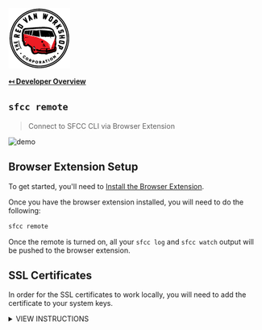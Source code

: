 ![Logo](img/logo.png "Logo")

**[↤ Developer Overview](../README.md#developer-overview)**

`sfcc remote`
---

> Connect to SFCC CLI via Browser Extension

![demo](https://sfcc-cli.s3.amazonaws.com/remote.gif)


Browser Extension Setup
---

To get started, you'll need to [Install the Browser Extension](https://github.com/redvanworkshop/sfcc-remote).

Once you have the browser extension installed, you will need to do the following:

```bash
sfcc remote
```

Once the remote is turned on, all your `sfcc log` and `sfcc watch` output will be pushed to the browser extension.

SSL Certificates
---

In order for the SSL certificates to work locally, you will need to add the certificate to your system keys.

<details><summary>VIEW INSTRUCTIONS</summary>
<p>

For MacOS you can do this:

```bash
cd ./remote/ssl
sudo security add-trusted-cert -d -r trustRoot -k /Library/Keychains/System.keychain sfcc-cli-ca.cer
```

SSL Certs already created in `./remote/ssl`, but if they need to be created again, here is how it was done:

```bash
cd ./remote/ssl
openssl req -x509 -newkey rsa:2048 -out sfcc-cli-ca.cer -outform PEM -keyout sfcc-cli-ca.pvk -days 10000 -verbose -config sfcc-cli.cnf -nodes -sha256 -subj "/CN=sfcc-cli CA"
openssl req -newkey rsa:2048 -keyout sfcc-cli-localhost.pvk -out sfcc-cli-localhost.req -subj /CN=localhost -sha256 -nodes
openssl x509 -req -CA sfcc-cli-ca.cer -CAkey sfcc-cli-ca.pvk -in sfcc-cli-localhost.req -out sfcc-cli-localhost.cer -days 10000 -extfile sfcc-cli.ext -sha256 -set_serial 0x1111
```

</p>
</details>
